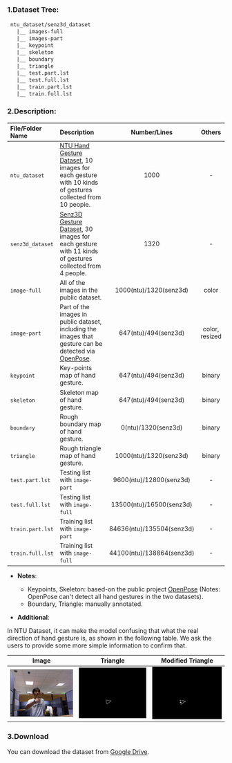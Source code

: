 ### 1.Dataset Tree:

```
 ntu_dataset/senz3d_dataset
   |__ images-full
   |__ images-part
   |__ keypoint
   |__ skeleton
   |__ boundary
   |__ triangle
   |__ test.part.lst
   |__ test.full.lst
   |__ train.part.lst
   |__ train.full.lst
```

### 2.Description:

|File/Folder Name|Description|Number/Lines|Others|
|:-----|:-----|:-----:|:----:|
|`ntu_dataset`|[NTU Hand Gesture Dataset](https://drive.google.com/file/d/1f8tUHid1KmnwbgskGMXmobOxMfbxIgHM/view), 10 images for each gesture with 10 kinds of gestures collected from 10 people.| 1000 | - |
|`senz3d_dataset`|[Senz3D Gesture Dataset](http://lttm.dei.unipd.it/downloads/gesture/#senz3d), 30 images for each gesture with 11 kinds of gestures collected from 4 people.| 1320 | - |
|`image-full`|All of the images in the public dataset.| 1000(ntu)/1320(senz3d) | color |
|`image-part`|Part of the images in public dataset, including the images that gesture can be detected via [OpenPose](https://github.com/CMU-Perceptual-Computing-Lab/openpose).|647(ntu)/494(senz3d)| color, resized | 
|`keypoint`|Key-points map of hand gesture.|647(ntu)/494(senz3d)| binary |
|`skeleton`|Skeleton map of hand gesture.|647(ntu)/494(senz3d)| binary |
|`boundary`|Rough boundary map of hand gesture.|0(ntu)/1320(senz3d)| binary |
|`triangle`|Rough triangle map of hand gesture.|1000(ntu)/1320(senz3d)| binary |
|`test.part.lst`|Testing list with `image-part`|9600(ntu)/12800(senz3d)|-|
|`test.full.lst`|Testing list with `image-full`|13500(ntu)/16500(senz3d)|-|
|`train.part.lst`|Training list with `image-part`|84636(ntu)/135504(senz3d)|-|
|`train.full.lst`|Training list with `image-full`|44100(ntu)/138864(senz3d)|-|

 - **Notes**:
   - Keypoints, Skeleton: based-on the public project [OpenPose](https://github.com/CMU-Perceptual-Computing-Lab/openpose) (Notes: OpenPose can't detect all hand gestures in the two datasets).
   - Boundary, Triangle: manually annotated.

 - **Additional**:

 In NTU Dataset,  it can make the model confusing that what the real direction of hand gesture is, as shown in the following table. We ask the users to provide some more simple information to confirm that.

|Image|Triangle|Modified Triangle|
|:----:|:----:|:----:|
|![](./samples/ntu_full_triangle/9-image.png)|![](./samples/ntu_full_triangle/9-triangle1.png)|![](./samples/ntu_full_triangle/9-triangle2.png)|

### 3.Download

 You can download the dataset from [Google Drive](https://drive.google.com/open?id=1ph5-9_3PQEuCuAQL2G2iRPHo7U95XgOo). 
